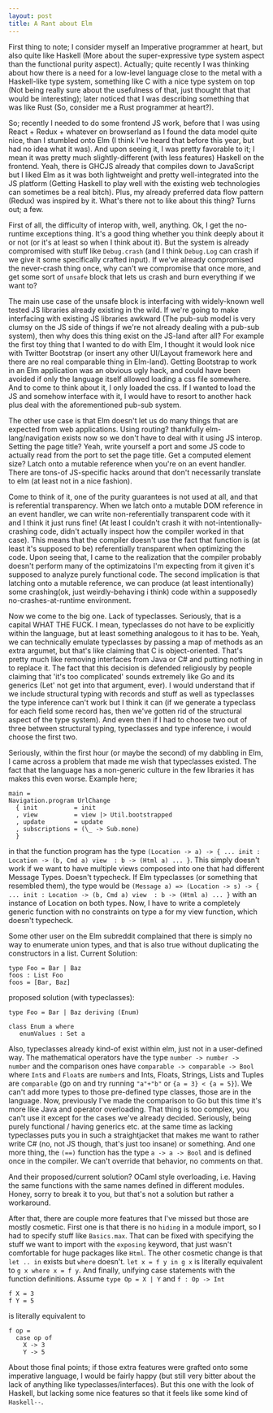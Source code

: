 ```yaml
---
layout: post
title: A Rant about Elm
---
```

First thing to note; I consider myself an Imperative programmer at heart, but also quite like Haskell (More about the super-expressive type system aspect than the functional purity aspect). Actually; quite recently I was thinking about how there is a need for a low-level language close to the metal with a Haskell-like type system, something like C with a nice type system on top (Not being really sure about the usefulness of that, just thought that that would be interesting); later noticed that I was describing something that was like Rust (So, consider me a Rust programmer at heart?).

So; recently I needed to do some frontend JS work, before that I was using React + Redux + whatever on browserland as I found the data model quite nice, than I stumbled onto Elm (I think I've heard that before this year, but had no idea what it was). And upon seeing it, I was pretty favorable to it; I mean it was pretty much slightly-different (with less features) Haskell on the frontend. Yeah, there is GHCJS already that compiles down to JavaScript but I liked Elm as it was both lightweight and pretty well-integrated into the JS platform (Getting Haskell to play well with the existing web technologies can sometimes be a real bitch). Plus, my already preferred data flow pattern (Redux) was inspired by it. What's there not to like about this thing? Turns out; a few.

First of all, the difficulty of interop with, well, anything. Ok, I get the no-runtime exceptions thing. It's a good thing whether you think deeply about it or not (or it's at least so when I think about it). But the system is already compromised with stuff like `Debug.crash` (and I think `Debug.Log` can crash if we give it some specifically crafted input). If we've already compromised the never-crash thing once, why can't we compromise that once more, and get some sort of `unsafe` block that lets us crash and burn everything if we want to?

The main use case of the unsafe block is interfacing with widely-known well tested JS libraries already existing in the wild. If we're going to make interfacing with existing JS libraries awkward (The pub-sub model is very clumsy on the JS side of things if we're not already dealing with a pub-sub system), then why does this thing exist on the JS-land after all? For example the first toy thing that I wanted to do with Elm, I thought it would look nice with Twitter Bootstrap (or insert any other UI/Layout framework here and there are no real comparable thing in Elm-land). Getting Bootstrap to work in an Elm application was an obvious ugly hack, and could have been avoided if only the language itself allowed loading a css file somewhere. And to come to think about it, I only loaded the css. If I wanted to load the JS and somehow interface with it, I would have to resort to another hack plus deal with the aforementioned pub-sub system.

The other use case is that Elm doesn't let us do many things that are expected from web applications. Using routing? thankfully elm-lang/navigation exists now so we don't have to deal with it using JS interop. Setting the page title? Yeah, write yourself a port and some JS code to actually read from the port to set the page title. Get a computed element size? Latch onto a mutable reference when you're on an event handler. There are tons-of JS-specific hacks around that don't necessarily translate to elm (at least not in a nice fashion).

Come to think of it, one of the purity guarantees is not used at all, and that is referential transparency. When we latch onto a mutable DOM reference in an event handler, we can write non-referentially transparent code with it and I think it just runs fine! (At least I couldn't crash it with not-intentionally-crashing code, didn't actually inspect how the compiler worked in that case). This means that the compiler doesn't use the fact that function is (at least it's supposed to be) referentially transparent when optimizing the code. Upon seeing that, I came to the realization that the compiler probably doesn't perform many of the optimizatoins I'm expecting from it given it's supposed to analyze purely functional code. The second implication is that latching onto a mutable reference, we can produce (at least intentionally) some crashing(ok, just weirdly-behaving i think) code within a supposedly no-crashes-at-runtime environment. 

Now we come to the big one. Lack of typeclasses. Seriously, that is a capital WHAT THE FUCK. I mean, typeclasses do not have to be explicitly within the language, but at least something analogous to it has to be. Yeah, we can technically emulate typeclasses by passing a map of methods as an extra argumet, but that's like claiming that C is object-oriented. That's pretty much like removing interfaces from Java or C# and putting nothing in to replace it. The fact that this decision is defended religiously by people claiming that 'it's too complicated' sounds extremely like Go and its generics (Let' not get into that argument, ever). I would understand that if we include structural typing with records and stuff as well as typeclasses the type inference can't work but I think it can (if we generate a typeclass for each field some record has, then we've gotten rid of the structural aspect of the type system). And even then if I had to choose two out of three between structural typing, typeclasses and type inference, i would choose the first two. 

Seriously, within the first hour (or maybe the second) of my dabbling in Elm, I came across a problem that made me wish that typeclasses existed. The fact that the language has a non-generic culture in the few libraries it has makes this even worse. Example here;

```
main = 
Navigation.program UrlChange
  { init          = init
  , view          = view |> Util.bootstrapped
  , update        = update
  , subscriptions = (\_ -> Sub.none)
  }
```
in that the function program has the type `(Location -> a) -> { ... init : Location -> (b, Cmd a) view  : b -> (Html a) ... }`. This simply doesn't work if we want to have multiple views composed into one that had different Message Types. Doesn't typecheck. If Elm typeclasses (or something that resembled them), the type would be `(Message a) => (Location -> s) -> { ... init : Location -> (b, Cmd a) view  : b -> (Html a) ... }` with an instance of Location on both types. Now, I have to  write a completely generic function with no constraints on type a for my view function, which doesn't typecheck. 

Some other user on the Elm subreddit complained that there is simply no way to enumerate union types, and that is also true without duplicating the constructors in a list. Current Solution:
```
type Foo = Bar | Baz
foos : List Foo
foos = [Bar, Baz]
```

proposed solution (with typeclasses):

```
type Foo = Bar | Baz deriving (Enum)

class Enum a where
   enumValues : Set a
```

Also, typeclasses already kind-of exist within elm, just not in a user-defined way. The mathematical operators have the type `number -> number -> number` and the comparison ones have `comparable -> comparable -> Bool` where `Int`s and `Float`s are `number`s and Ints, Floats, Strings, Lists and Tuples are `comparable` (go on and try running `"a"+"b"` or `{a = 3} < {a = 5}`). We can't add more types to those pre-defined type classes, those are in the language. Now, previously I've made the comparison to Go but this time it's more like Java and operator overloading. That thing is too complex, you can't use it except for the cases we've already decided. Seriously, being purely functional / having generics etc. at the same time as lacking typeclasses puts you in such a straightjacket that makes me want to rather write C# (no, not JS though, that's just too insane) or something. And one more thing, the `(==)` function has the type `a -> a -> Bool` and is defined once in the compiler. We can't override that behavior, no comments on that.

And their proposed/current solution? OCaml style overloading, i.e. Having the same functions with the same names defined in different modules. Honey, sorry to break it to you, but that's not a solution but rather a workaround.

After that, there are couple more features that I've missed but those are mostly cosmetic. First one is that there is no `hiding` in a module import, so I had to specify stuff like `Basics.max`. That can be fixed with specifying the stuff we want to import with the `exposing` keyword, that just wasn't comfortable for huge packages like `Html`. The other cosmetic change is that `let .. in` exists but `where` doesn't. `let x = f y in g x` is literally equivalent to `g x where x = f y`. And finally, unifying case statements with the function definitions. Assume `type Op = X | Y` and `f : Op -> Int`

```
f X = 3
f Y = 5
```
is literally equivalent to 
```
f op =
  case op of
    X -> 3
    Y -> 5
```

About those final points; if those extra features were grafted onto some imperative language, I would be fairly happy (but still very bitter about the lack of anything like typeclasses/interfaces). But this one with the look of Haskell, but lacking some nice features so that it feels like some kind of `Haskell--`. 

